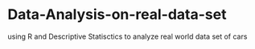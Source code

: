 # Data-Analysis-on-real-data-set
using R and Descriptive Statisctics to analyze real world data set of cars
